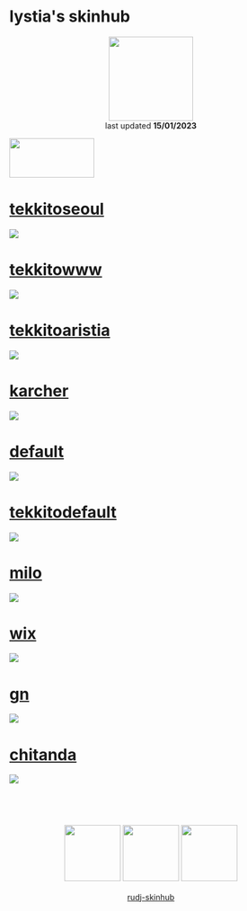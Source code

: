 # lystia's skinhub
<p align="center">
<a href="https://osu.ppy.sh/users/11042418">
  <img src="https://a.ppy.sh/11042418"  
       width="150"
       height="150"></a>
<br>
last updated <b>15/01/2023</b>
</p>

<a href="https://www.youtube.com/watch?v=kbbgypvGPgM">
<img src="https://i.imgur.com/uDyKiLi.png"
       width="151" 
       height="70"/></a>

# [tekkitoseoul](https://github.com/rudj-skinhub/woal/raw/tyfh/lystia/tekkitoseoul.osk)
[![](https://osu.ppy.sh/ss/18374307/ea27)](https://github.com/rudj-skinhub/woal/raw/tyfh/lystia/tekkitoseoul.osk)

# [tekkitowww](https://github.com/rudj-skinhub/woal/raw/tyfh/lystia/tekkitowww.osk)
[![](https://osu.ppy.sh/ss/18374312/d9c1)](https://github.com/rudj-skinhub/woal/raw/tyfh/lystia/tekkitowww.osk)

# [tekkitoaristia](https://github.com/rudj-skinhub/woal/raw/tyfh/lystia/tekkitoaristia.osk)
[![](https://osu.ppy.sh/ss/18374300/c594)](https://github.com/rudj-skinhub/woal/raw/tyfh/lystia/tekkitoaristia.osk)

# [karcher](https://github.com/rudj-skinhub/woal/raw/tyfh/lystia/karcher.osk)
[![](https://osu.ppy.sh/ss/18374295/4b13)](https://github.com/rudj-skinhub/woal/raw/tyfh/lystia/karcher.osk)

# [default](https://github.com/rudj-skinhub/woal/raw/tyfh/lystia/default.osk)
[![](https://osu.ppy.sh/ss/18374277/f6c3)](https://github.com/rudj-skinhub/woal/raw/tyfh/lystia/default.osk)

# [tekkitodefault](https://github.com/rudj-skinhub/woal/raw/tyfh/lystia/tekkitodefault.osk)
[![](https://i.imgur.com/GW7V8xv.png)](https://github.com/rudj-skinhub/woal/raw/tyfh/lystia/tekkitodefault.osk)

# [milo](https://github.com/rudj-skinhub/woal/raw/tyfh/lystia/milo.osk)
[![](https://osu.ppy.sh/ss/18374298/86b1)](https://github.com/rudj-skinhub/woal/raw/tyfh/lystia/milo.osk)

# [wix](https://github.com/rudj-skinhub/woal/raw/tyfh/lystia/wix.osk)
[![](https://osu.ppy.sh/ss/18374315/1b8c)](https://github.com/rudj-skinhub/woal/raw/tyfh/lystia/wix.osk)

# [gn](https://github.com/rudj-skinhub/woal/raw/tyfh/lystia/gn.osk)
[![](https://cdn.discordapp.com/attachments/999367667465068585/1025369923633037332/screenshot014.jpg)](https://github.com/rudj-skinhub/woal/raw/tyfh/lystia/gn.osk)

# [chitanda](https://github.com/rudj-skinhub/woal/raw/tyfh/lystia/chitanda.osk)
[![](https://cdn.discordapp.com/attachments/999367667465068585/1025369988091097130/screenshot009.jpg)](https://github.com/rudj-skinhub/woal/raw/tyfh/lystia/chitanda.osk)

#
<p align="center">
  <br></br>
  <a href="https://www.twitch.tv/lystia_">
  <img src="https://i.imgur.com/HM030lk.png" 
       width="100" 
       height="100"></a>
  <a href="https://www.youtube.com/channel/UCSEBue2BjWWRg3f2Wsm8NYQ">
  <img src="https://i.imgur.com/YWbDUUy.png"  
       width="100" 
       height="100"></a>
  <a href="https://twitter.com/doug_aim">
  <img src="https://i.imgur.com/PUQ5uWf.png" 
       width="100" 
       height="100"></a>
  <br></br>
  <a href="README.md">rudj-skinhub</a>
 </p>
